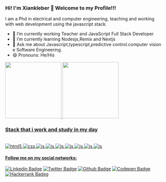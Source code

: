 ### Hi! I'm Xiankleber  👋 Welcome to my Profile!!!
I am a Phd in electrical and computer engineering, teaching and working with web development using the javascript stack. 

- 🔭 I’m currently working Teacher and JavaScript Full Stack Developer 
- 🌱 I’m currently learning Nodesjs,Remix and Nextjs
- 💬 Ask me about Javascript,typescript,predictive control.computer vision e Software Engineering. 
- 😄 Pronouns: He/His


<div>
  <a href="https://github.com/Xiankleber">
  <img height="180em" src="https://github-readme-stats.vercel.app/api?username=Xiankleber&show_icons=true&theme=dark&include_all_commits=true&count_private=true"/>
  <img height="180em" src="https://github-readme-stats.vercel.app/api/top-langs/?username=Xiankleber&layout=compact&langs_count=7&theme=dark"/>
    
### Stack that i work and study in my day 
</div>
  
<div style="display: inline_block"><br/>
<div style="display: inline_block">
  <img align="center" alt="html5" src="https://img.shields.io/badge/HTML5-E34F26?style=for-the-badge&logo=html5&logoColor=black" />
  <img align="center" alt="css" src="https://img.shields.io/badge/CSS3-1572B6?style=for-the-badge&logo=css3&logoColor=black" />
  <img align="center" alt="js" src="https://img.shields.io/badge/JavaScript-323330?style=for-the-badge&logo=javascript&logoColor=F7DF1E" />
  <img align="center" alt="js" src="https://img.shields.io/badge/TypeScript-007ACC?style=for-the-badge&logo=typescript&logoColor=black" />
  <img align="center" alt="js" src="https://img.shields.io/badge/React-20232A?style=for-the-badge&logo=react&logoColor=61DAFB" />
  <img align="center" alt="js" src="https://img.shields.io/badge/React_Native-20232A?style=for-the-badge&logo=react&logoColor=61DAFB" />
  <img align="center" alt="js" src="https://img.shields.io/badge/Node.js-43853D?style=for-the-badge&logo=node.js&logoColor=black" />
 <img align="center" alt="js" src= "https://img.shields.io/badge/Markdown-000000?style=for-the-badge&logo=markdown&logoColor=white"/>
   <img align="center" alt="js" src="https://img.shields.io/badge/Visual_Studio_Code-0078D4?style=for-the-badge&logo=visual%20studio%20code&logoColor=white"/>
 
  
  
#### Follow me on my social networks:


[![Linkedin Badge](https://img.shields.io/badge/LinkedIn-0077B5?style=for-the-badge&logo=linkedin&logoColor=white/in/xiankleber-c-benjamim-878b5621/
)](linkedin.com/in/xiankleber-c-benjamim-878b5621//)
[![Twitter Badge](https://img.shields.io/badge/Twitter-1DA1F2?style=for-the-badge&logo=twitter&logoColor=white=https://twitter.com//Xiankleber)](https://twitter.com//Xiankleber)
[![Github Badge](https://img.shields.io/badge/GitHub-100000?style=for-the-badge&logo=github&logoColor=white//github.com/Xiankleber)](https://github.com/Xiankleber)
[![Codepen Badge](https://img.shields.io/badge/Codepen-000000?style=for-the-badge&logo=codepen&logoColor=white//https://codepen.io/xiankleber)](https://codepen.io/xiankleber)
 [![Hackerrank Badeg](https://img.shields.io/badge/-Hackerrank-2EC866?style=for-the-badge&logo=HackerRank&logoColor=white//https://www.hackerrank.com/xianklebercb)](https://www.hackerrank.com/xianklebercb)

  
 
###

<!--
- 🔭 I’m currently working on ...
- 🌱 I’m currently learning ...
- 👯 I’m looking to collaborate on ...
- 🤔 I’m looking for help with ...
- 💬 Ask me about ...
- 📫 How to reach me: ...
- 😄 Pronouns: ...
- ⚡ Fun fact: ...
-->
